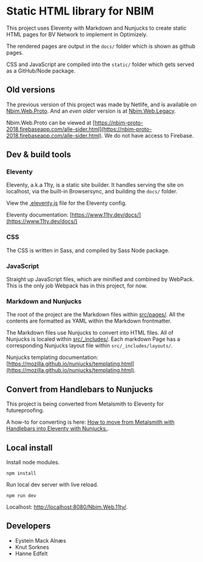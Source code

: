 # Static HTML library for NBIM

This project uses Eleventy with Markdown and Nunjucks to create static HTML pages for BV Network to implement in Optimizely.

The rendered pages are output in the `docs/` folder which is shown as github pages.

CSS and JavaScript are compiled into the `static/` folder which gets served as a GitHub/Node package. 

## Old versions

The previous version of this project was made by Netlife, and is available on [Nbim.Web.Proto](https://github.com/BVNetwork/Nbim.Web.Proto). And an *even older* version is at [Nbim.Web.Legacy](https://github.com/BVNetwork/Nbim.Web.Legacy). 

Nbim.Web.Proto can be viewed at [https://nbim-proto-2018.firebaseapp.com/alle-sider.html](https://nbim-proto-2018.firebaseapp.com/alle-sider.html). We do not have access to Firebase.

## Dev & build tools

### Eleventy

Eleventy, a.k.a 11ty, is a static site builder. It handles serving the site on localhost, via the built-in Browsersync, and building the `docs/` folder.

View the [.eleventy.js](.eleventy.js) file for the Eleventy config.

Eleventy documentation: [https://www.11ty.dev/docs/](https://www.11ty.dev/docs/)

### CSS 

The CSS is written in Sass, and compiled by Sass Node package.

### JavaScript

Straight up JavaScript files, which are minified and combined by WebPack. This is the only job Webpack has in this project, for now.

### Markdown and Nunjucks

The root of the project are the Markdown files within [src/pages/](src/pages/). All the contents are formatted as YAML within the Markdown frontmatter. 

The Markdown files use Nunjucks to convert into HTML files. All of Nunjucks is localed within [src/_includes/](src/_includes/). Each markdown Page has a corresponding Nunjucks layout file within `src/_includes/layouts/`. 

 Nunjucks templating documentation: [https://mozilla.github.io/nunjucks/templating.html](https://mozilla.github.io/nunjucks/templating.html). 

## Convert from Handlebars to Nunjucks

This project is being converted from Metalsmith to Eleventy for futureproofing. 

A how-to for converting is here: [How to move from Metalsmith with Handlebars into Eleventy with Nunjucks.](how-to.md).

## Local install

Install node modules.

```
npm install
```

Run local dev server with live reload.
```
npm run dev
```

Localhost: [http://localhost:8080/Nbim.Web.11ty/](http://localhost:8080/Nbim.Web.11ty/).

## Developers

- Eystein Mack Alnæs
- Knut Sorknes
- Hanne Edfelt